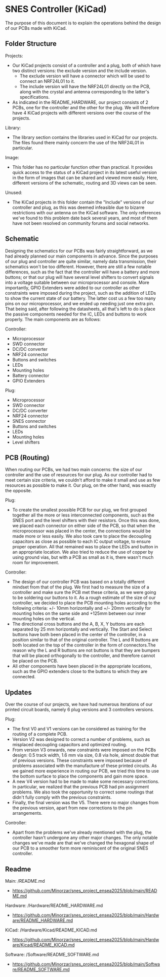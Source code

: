 # SNES Controller (KiCad)

The purpose of this document is to explain the operations behind the design of our PCBs made with KiCad.

## Folder Structure

Projects:
- Our KiCad projects consist of a controller and a plug, both of which have two distinct versions: the exclude version and the include version.
    - The exclude version will have a connector which will be used to connect an NRF24L01 to it.
    - The include version will have the NRF24L01 directly on the PCB, along with the crystal and antenna corresponding to the latter's specifications.
- As indicated in the README_HARDWARE, our project consists of 2 PCBs, one for the controller and the other for the plug. We will therefore have 4 KiCad projects with different versions over the course of the projects.

Library:
- The library section contains the libraries used in KiCad for our projects. The files found there mainly concern the use of the NRF24L01 in particular.

Image:
- This folder has no particular function other than practical. It provides quick access to the status of a KiCad project in its latest useful version in the form of images that can be shared and viewed more easily. Here, different versions of the schematic, routing and 3D views can be seen.

Unused:
- The KiCad projects in this folder contain the "Include" versions of our controller and plug, as this was deemed infeasible due to bizarre restrictions with our antenna on the KiCad software. The only references we've found to this problem date back several years, and most of them have not been resolved on community forums and social networks.

## Schematic

Designing the schematics for our PCBs was fairly straightforward, as we had already planned our main components in advance. Since the purposes of our plug and controller are quite similar, namely data transmission, their schematics won't be too different. However, there are still a few notable differences, such as the fact that the controller will have a battery and more buttons; or that our plug will have several level shifters to convert signals into a voltage suitable between our microprocessor and console. More importantly, GPIO Extenders were added to our controller as other constraints were imposed during the project, such as the addition of LEDs to show the current state of our battery. The latter cost us a few too many pins on our microprocessor, and we ended up needing just one extra pin. That being said, after following the datasheets, all that's left to do is place the passive components needed for the IC, LEDs and buttons to work properly. The main components are as follows:

Controller:
- Microprocessor
- SWD connector
- DC/DC converter
- NRF24 connector
- Buttons and switches
- LEDs
- Mounting holes
- Battery connector
- GPIO Extenders

Plug:
- Microprocessor
- SWD connector
- DC/DC converter
- NRF24 connector
- SNES connector
- Buttons and switches
- LEDs
- Mounting holes
- Level shifters

## PCB (Routing)

When routing our PCBs, we had two main concerns: the size of our controller and the use of resources for our plug. As our controller had to meet certain size criteria, we couldn't afford to make it small and use as few resources as possible to make it. Our plug, on the other hand, was exactly the opposite.

Plug:
- To create the smallest possible PCB for our plug, we first grouped together all the more or less interconnected components, such as the SNES port and the level shifters with their resistors. Once this was done, we placed each connector on either side of the PCB, so that when the microprocessor was placed in the center, the connections would be made more or less easily. We also took care to place the decoupling capacitors as close as possible to each IC output voltage, to ensure proper operation. All that remained was to place the LEDs and button in an appropriate location. We also tried to reduce the use of copper by using ground vias, but with a PCB as small as it is, there wasn't much room for improvement.

Controller:
- The design of our controller PCB was based on a totally different mindset from that of the plug. We first had to measure the size of a controller and make sure the PCB met these criteria, as we were going to be soldering our buttons to it. As a rough estimate of the size of our controller, we decided to place the PCB mounting holes according to the following criteria: +/- 10mm horizontally and +/- 20mm vertically for mounting holes on the same side and +125mm between our inner mounting holes on the vertical.
- The directional cross buttons and the A, B, X, Y buttons are each separated by 25 mm horizontally and vertically. The Start and Select buttons have both been placed in the center of the controller, in a position similar to that of the original controller. The L and R buttons are both located on the top of the controller in the form of connectors.The reason why the L and R buttons are not buttons is that they are bumpers that will be placed orthogonally to the controller, and therefore cannot be placed on the PCB.
- All other components have been placed in the appropriate locations, such as the GPIO extenders close to the buttons to which they are connected.

## Updates

Over the course of our projects, we have had numerous iterations of our printed circuit boards, namely 6 plug versions and 3 controllers versions.

Plug:
- The first V0 and V1 versions can be considered as training for the routing of a complete PCB.
- Version V2 was designed to correct a number of problems, such as misplaced decoupling capacitors and optimized routing.
- From version V3 onwards, new constraints were imposed on the PCBs design: 0.5 track width, 1.6 mm via size, 0.8 via hole, almost double that of previous versions. These constraints were imposed because of problems associated with the manufacture of these printed circuits. As we gained more experience in routing our PCB, we tried this time to use the bottom surface to place the components and gain more space.
 - A new V4 version had to be made to make some necessary corrections. In particular, we realized that the previous PCB had pin assignment problems. We also took the opportunity to correct some routings that didn't fully comply with the previous constraints.
- Finally, the final version was the V5. There were no major changes from the previous version, apart from new corrections to the pin arrangements.
 
 Controller:
- Apart from the problems we've already mentioned with the plug, the controller hasn't undergone any other major changes. The only notable changes we've made are that we've changed the hexagonal shape of our PCB to a smoother form more reminiscent of the original SNES controller. 

## Readme

Main: /README.md
- https://github.com/Minorzar/snes_project_ensea2025/blob/main/README.md

Hardware: /Hardware/README_HARDWARE.md
- https://github.com/Minorzar/snes_project_ensea2025/blob/main/Hardware/README_HARDWARE.md

KiCad: /Hardware/Kicad/README_KICAD.md
- https://github.com/Minorzar/snes_project_ensea2025/blob/main/Hardware/Kicad/README_KICAD.md

Software: /Software/README_SOFTWARE.md
- https://github.com/Minorzar/snes_project_ensea2025/blob/main/Software/README_SOFTWARE.md
